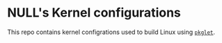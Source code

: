 # NULL's Kernel configurations
This repo contains kernel configrations used to build Linux using [`pkglet`](https://github.com/NULL-GNU-Linux/pkglet).
